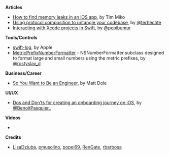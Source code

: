 
**Articles**

* [How to find memory leaks in an iOS app](https://tim.engineering/how-to-find-memory-leaks-in-ios-app/), by Tim Miko
* [Using protocol composition to untangle your codebase](http://appventure.me/2019/03/17/protocol-composition-untangle-codebase/), by [@terhechte](https://twitter.com/terhechte)
* [Interacting with Xcode projects in Swift](https://ppinera.es/2019/03/15/xcodeproj.html), by [@pepibumur](https://twitter.com/pepibumur)

**Tools/Controls**

* [swift-log](https://github.com/apple/swift-log), by Apple
* [MetricPrefixNumberFormatter](https://github.com/RenGate/MetricPrefixNumberFormatter) - NSNumberFormatter subclass designed to format large and small numbers using the metric prefixes, by [@rostyslav_d](https://twitter.com/rostyslav_d)

**Business/Career**

* [So You Want to Be an Engineer](http://artsy.github.io/blog/2019/03/12/so-you-want-to-be-an-engineer/), by Matt Dole

**UI/UX**

* [Dos and Don’ts for creating an onboarding journey on iOS](https://benoitpasquier.com/dos-donts-onboarding-ios/), by [@BenoitPasquier_](https://twitter.com/BenoitPasquier_)

**Videos**

* 

**Credits**

* [LisaDziuba](https://github.com/LisaDziuba), [pmusolino](https://github.com/pmusolino), [popei69](https://github.com/popei69), [RenGate](https://github.com/RenGate), [rbarbosa](https://github.com/rbarbosa)
